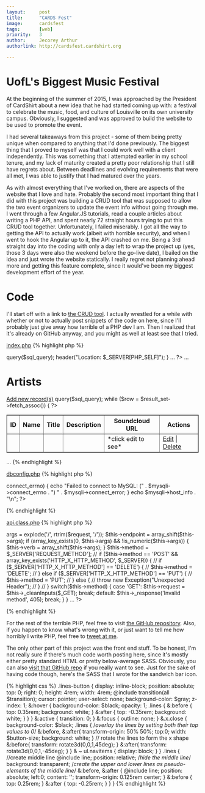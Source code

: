 ```yaml
---
layout:     post
title:      "CARDS Fest"
image:      cardsfest
tags:       [web]
priority:   3
author:     Jecorey Arthur
authorlink: http://cardsfest.cardshirt.org

---
```

# UofL's Biggest Music Festival

At the beginning of the summer of 2015, I was approached by the President of CardShirt about a new idea that he had started coming up with: a festival to celebrate the music, food, and culture of Louisville on its own university campus. Obviously, I suggested and was approved to build the website to be used to promote the event.

I had several takeaways from this project - some of them being pretty unique when compared to anything that I'd done previously. The biggest thing that I proved to myself was that I could work well with a client independently. This was something that I attempted earlier in my school tenure, and my lack of maturity created a pretty poor relationship that I still have regrets about. Between deadlines and evolving requirements that were all met, I was able to justify that I had matured over the years. 

As with almost everything that I've worked on, there are aspects of the website that I love and hate. Probably the second most important thing that I did with this project was building a CRUD tool that was supposed to allow the two event organizers to update the event info without going through me. I went through a few Angular.JS tutorials, read a couple articles about writing a PHP API, and spent nearly 72 straight hours trying to put this CRUD tool together. Unfortunately, I failed miserably. I got all the way to getting the API to actually work (albeit with horrible security), and when I went to hook the Angular up to it, the API crashed on me. Being a 3rd straight day into the coding with only a day left to wrap the project up (yes, those 3 days were also the weekend before the go-live date), I bailed on the idea and just wrote the website statically. I really regret not planning ahead more and getting this feature complete, since it would've been my biggest development effort of the year.

# Code

I'll start off with a link to [the CRUD tool][crud-tool]. I actually wrestled for a while with whether or not to actually post snippets of the code on here, since I'll probably just give away how terrible of a PHP dev I am. Then I realized that it's already on GitHub anyway, and you might as well at least see that I tried.

[index.php][index-php]
{% highlight php %}
<?php
  include_once 'dbconfig.php';
  
  if (isset($_GET['delete_artists_id']))
  {
    $sql_query = "DELETE FROM artists WHERE id = ".$_GET['delete_artists_id'];
    $mysqli->query($sql_query);
    header("Location: $_SERVER[PHP_SELF]");
  }
  ...
?>
<!DOCTYPE html>
<html>
<head>
  ...
  <script>
    function edta_id(id) {
      window.location.href = 'add-artists-data.php?edit_id='+id;
    }
    function deletea_id(id) {
      if (confirm('Are you sure you want to delete this artist?')) {
        window.location.href = 'index.php?delete_artists_id='+id;
      }
    }
    ...
  </script>
</head>
<body>
    <h1>Artists</h1>
    <a href="add-artists-data.php">Add new record(s)</a>
    <table border="1">
        <tr>
            <th>ID</th>
            <th>Name</th>
            <th>Title</th>
            <th>Description</th>
            <th>Soundcloud URL</th>
      <th>Actions</th>
        </tr>
    <?php
      $sql_query = "SELECT * FROM artists";
      $result_set = $mysqli->query($sql_query);
      while ($row = $result_set->fetch_assoc())
      {
    ?>
        <tr>
            <td><?php echo $row['id']; ?></td>
            <td><?php echo $row['name']; ?></td>
            <td><?php echo $row['title']; ?></td>
            <td><?php echo $row['description']; ?></td>
            <td class="url">*click edit to see*</td>
        <td><a href="javascript:edta_id('<?php echo $row['id']; ?>')">Edit</a> | <a href="javascript:deletea_id('<?php echo $row['id']; ?>')">Delete</a></td>
        </tr>
    <?php
      }
    ?>
    </table>
    ...
 </body>
{% endhighlight %}

[dbconfig.php][dbconfig]
{% highlight php %}
<?php
    $mysqli = new mysqli("...", "...", "...", "...");
    if ($mysqli->connect_errno) {
        echo "Failed to connect to MySQL: (" . $mysqli->connect_errno . ") " . $mysqli->connect_error;
    }
    echo $mysqli->host_info . "\n";
?>
{% endhighlight %}

[api.class.php][api-class]
{% highlight php %}
<?php
...
/**
 * Constructor: __construct
 * Allow for CORS, assemble and pre-process the data
 */
 public function __construct($request) {
    header("Access-Control-Allow-Origin: *");
    header("Access-Control-Allow-Methods: *");
    header("Content-Type: application/json");
    
    $this->args = explode('/', rtrim($request, '/'));
    $this->endpoint = array_shift($this->args);
    if (array_key_exists(0, $this->args) && !is_numeric($this->args)) {
        $this->verb = array_shift($this->args);
    }
    
    $this->method = $_SERVER['REQUEST_METHOD'];
    // if ($this->method == 'POST' && array_key_exists('HTTP_X_HTTP_METHOD', $_SERVER)) {
    //  if ($_SERVER['HTTP_X_HTTP_METHOD'] == 'DELETE') {
    //      $this->method = 'DELETE';
    //  } else if ($_SERVER['HTTP_X_HTTP_METHOD'] == 'PUT') {
    //      $this->method = 'PUT';
    //  } else {
    //      throw new Exception("Unexpected Header");
    //  }
    //  }
    
    switch($this->method) {
        case 'GET':
            $this->request = $this->_cleanInputs($_GET);
            break;
        default:
            $this->_response('Invalid method', 405);
            break;
    }
 }
 ...
 ?>
{% endhighlight %}

For the rest of the terrible PHP, feel free to visit [the GitHub repository][github-crud]. Also, if you happen to know what's wrong with it, or just want to tell me how horribly I write PHP, feel free to [tweet at me][twitter].

The only other part of this project was the front end stuff. To be honest, I'm not really sure if there's much code worth posting here, since it's mostly either pretty standard HTML or pretty below-average SASS. Obviously, you can also [visit that GitHub repo][github-main] if you really want to see. Just for the sake of having code though, here's the SASS that I wrote for the sandwich bar icon.

{% highlight css %}
.lines-button {
    display: inline-block;
    position: absolute;
    top: 0; right: 0;
    height: 4rem;
    width: 4rem;
    @include transition(all $transition);
    cursor: pointer;
    user-select: none;
    background-color: $gray;
    z-index: 1;
    &:hover {
        background-color: $black;
        opacity: 1;
        .lines {
            &:before { top: 0.35rem; background: white; }
            &:after { top: -0.35rem; background: white; }
        }
    }
    &:active {
        transition: 0;
    }
    &:focus {
        outline: none;
    }
    &.x.close {
        background-color: $black;
        .lines {
            /*overlay the lines by setting both their top values to 0*/
            &:before, &:after{
                transform-origin: 50% 50%;
                top:0;
                width: $button-size;
                background: white;
            }
            // rotate the lines to form the x shape
            &:before{
                transform: rotate3d(0,0,1,45deg); 
            }
            &:after{
                transform: rotate3d(0,0,1,-45deg); 
            }
        }
        & ~ ul.navitems {
            display: block;
        }
    }
    .lines {
        //create middle line
        @include line;
        position: relative;
        /*hide the middle line*/
        background: transparent; 
        /*create the upper and lower lines as pseudo-elements of the middle line*/
        &:before, &:after {
            @include line;
            position: absolute;
            left:0;
            content: '';
            transform-origin: 0.125rem center;
        }
        &:before { top: 0.25rem; }
        &:after { top: -0.25rem; }
    }
}
{% endhighlight %}

[crud-tool]:    http://crud.www.cardshirt.org/
[dbconfig]:     #
[index-php]:    #
[api-class]:    #
[github-crud]:  https://github.com/lilweirdward/cardsfest-crud
[twitter]:      https://twitter.com/lilweirdward
[github-main]:  https://github.com/lilweirdward/cardsfest